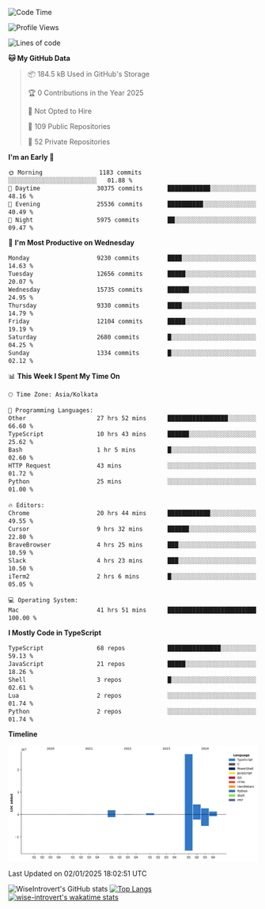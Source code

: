 <!--START_SECTION:waka-->
![Code Time](http://img.shields.io/badge/Code%20Time-2%2C063%20hrs%2024%20mins-blue)

![Profile Views](http://img.shields.io/badge/Profile%20Views-0-blue)

![Lines of code](https://img.shields.io/badge/From%20Hello%20World%20I%27ve%20Written-38.2%20million%20lines%20of%20code-blue)

**🐱 My GitHub Data** 

> 📦 184.5 kB Used in GitHub's Storage 
 > 
> 🏆 0 Contributions in the Year 2025
 > 
> 🚫 Not Opted to Hire
 > 
> 📜 109 Public Repositories 
 > 
> 🔑 52 Private Repositories 
 > 
**I'm an Early 🐤** 

```text
🌞 Morning                1183 commits        ░░░░░░░░░░░░░░░░░░░░░░░░░   01.88 % 
🌆 Daytime                30375 commits       ████████████░░░░░░░░░░░░░   48.16 % 
🌃 Evening                25536 commits       ██████████░░░░░░░░░░░░░░░   40.49 % 
🌙 Night                  5975 commits        ██░░░░░░░░░░░░░░░░░░░░░░░   09.47 % 
```
📅 **I'm Most Productive on Wednesday** 

```text
Monday                   9230 commits        ████░░░░░░░░░░░░░░░░░░░░░   14.63 % 
Tuesday                  12656 commits       █████░░░░░░░░░░░░░░░░░░░░   20.07 % 
Wednesday                15735 commits       ██████░░░░░░░░░░░░░░░░░░░   24.95 % 
Thursday                 9330 commits        ████░░░░░░░░░░░░░░░░░░░░░   14.79 % 
Friday                   12104 commits       █████░░░░░░░░░░░░░░░░░░░░   19.19 % 
Saturday                 2680 commits        █░░░░░░░░░░░░░░░░░░░░░░░░   04.25 % 
Sunday                   1334 commits        █░░░░░░░░░░░░░░░░░░░░░░░░   02.12 % 
```


📊 **This Week I Spent My Time On** 

```text
🕑︎ Time Zone: Asia/Kolkata

💬 Programming Languages: 
Other                    27 hrs 52 mins      █████████████████░░░░░░░░   66.60 % 
TypeScript               10 hrs 43 mins      ██████░░░░░░░░░░░░░░░░░░░   25.62 % 
Bash                     1 hr 5 mins         █░░░░░░░░░░░░░░░░░░░░░░░░   02.60 % 
HTTP Request             43 mins             ░░░░░░░░░░░░░░░░░░░░░░░░░   01.72 % 
Python                   25 mins             ░░░░░░░░░░░░░░░░░░░░░░░░░   01.00 % 

🔥 Editors: 
Chrome                   20 hrs 44 mins      ████████████░░░░░░░░░░░░░   49.55 % 
Cursor                   9 hrs 32 mins       ██████░░░░░░░░░░░░░░░░░░░   22.80 % 
BraveBrowser             4 hrs 25 mins       ███░░░░░░░░░░░░░░░░░░░░░░   10.59 % 
Slack                    4 hrs 23 mins       ███░░░░░░░░░░░░░░░░░░░░░░   10.50 % 
iTerm2                   2 hrs 6 mins        █░░░░░░░░░░░░░░░░░░░░░░░░   05.05 % 

💻 Operating System: 
Mac                      41 hrs 51 mins      █████████████████████████   100.00 % 
```

**I Mostly Code in TypeScript** 

```text
TypeScript               68 repos            ███████████████░░░░░░░░░░   59.13 % 
JavaScript               21 repos            █████░░░░░░░░░░░░░░░░░░░░   18.26 % 
Shell                    3 repos             █░░░░░░░░░░░░░░░░░░░░░░░░   02.61 % 
Lua                      2 repos             ░░░░░░░░░░░░░░░░░░░░░░░░░   01.74 % 
Python                   2 repos             ░░░░░░░░░░░░░░░░░░░░░░░░░   01.74 % 
```



**Timeline**

![Lines of Code chart](https://raw.githubusercontent.com/wise-introvert/wise-introvert/master/assets/bar_graph.png)


 Last Updated on 02/01/2025 18:02:51 UTC
<!--END_SECTION:waka-->

![WiseIntrovert's GitHub stats](https://github-readme-stats.vercel.app/api?username=wise-introvert&count_private=true&show_icons=true)
[![Top Langs](https://github-readme-stats.vercel.app/api/top-langs/?username=wise-introvert&langs_count=10)](https://github.com/anuraghazra/github-readme-stats)
[![wise-introvert's wakatime stats](https://github-readme-stats.vercel.app/api/wakatime?username=wiseintrovert)](https://github.com/anuraghazra/github-readme-stats)

